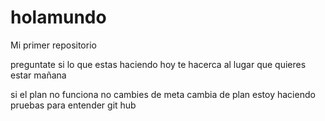 # holamundo

Mi primer repositorio 

preguntate si lo que estas haciendo hoy te hacerca al lugar que quieres estar mañana 


si el plan no funciona no cambies de meta cambia de plan
 estoy haciendo pruebas para entender git hub
 
